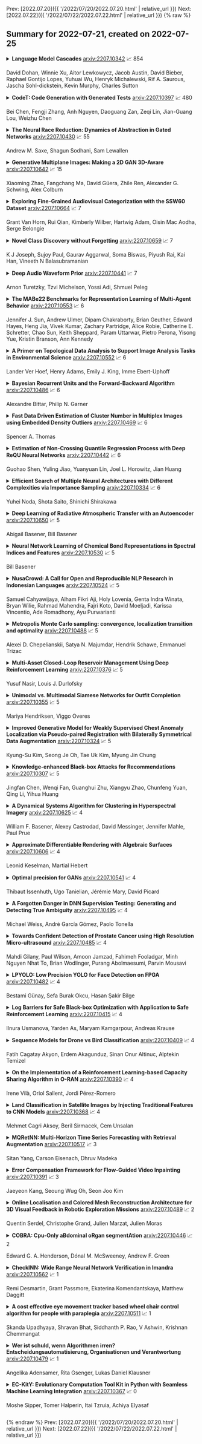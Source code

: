 Prev: [2022.07.20]({{ '/2022/07/20/2022.07.20.html' | relative_url }})  Next: [2022.07.22]({{ '/2022/07/22/2022.07.22.html' | relative_url }})
{% raw %}
## Summary for 2022-07-21, created on 2022-07-25


<details><summary><b>Language Model Cascades</b>
<a href="https://arxiv.org/abs/2207.10342">arxiv:2207.10342</a>
&#x1F4C8; 854 <br>
<p>David Dohan, Winnie Xu, Aitor Lewkowycz, Jacob Austin, David Bieber, Raphael Gontijo Lopes, Yuhuai Wu, Henryk Michalewski, Rif A. Saurous, Jascha Sohl-dickstein, Kevin Murphy, Charles Sutton</p></summary>
<p>

**Abstract:** Prompted models have demonstrated impressive few-shot learning abilities. Repeated interactions at test-time with a single model, or the composition of multiple models together, further expands capabilities. These compositions are probabilistic models, and may be expressed in the language of graphical models with random variables whose values are complex data types such as strings. Cases with control flow and dynamic structure require techniques from probabilistic programming, which allow implementing disparate model structures and inference strategies in a unified language. We formalize several existing techniques from this perspective, including scratchpads / chain of thought, verifiers, STaR, selection-inference, and tool use. We refer to the resulting programs as language model cascades.

</p>
</details>

<details><summary><b>CodeT: Code Generation with Generated Tests</b>
<a href="https://arxiv.org/abs/2207.10397">arxiv:2207.10397</a>
&#x1F4C8; 480 <br>
<p>Bei Chen, Fengji Zhang, Anh Nguyen, Daoguang Zan, Zeqi Lin, Jian-Guang Lou, Weizhu Chen</p></summary>
<p>

**Abstract:** Given a programming problem, pre-trained language models such as Codex have demonstrated the ability to generate multiple different code solutions via sampling. However, selecting a correct or best solution from those samples still remains a challenge. While an easy way to verify the correctness of a code solution is through executing test cases, producing high-quality test cases is prohibitively expensive. In this paper, we explore the use of pre-trained language models to automatically generate test cases, calling our method CodeT: Code generation with generated Tests. CodeT executes the code solutions using the generated test cases, and then chooses the best solution based on a dual execution agreement with both the generated test cases and other generated solutions. We evaluate CodeT on five different pre-trained models with both HumanEval and MBPP benchmarks. Extensive experimental results demonstrate CodeT can achieve significant, consistent, and surprising improvements over previous methods. For example, CodeT improves the pass@1 on HumanEval to 65.8%, an increase of absolute 18.8% on the code-davinci-002 model, and an absolute 20+% improvement over previous state-of-the-art results.

</p>
</details>

<details><summary><b>The Neural Race Reduction: Dynamics of Abstraction in Gated Networks</b>
<a href="https://arxiv.org/abs/2207.10430">arxiv:2207.10430</a>
&#x1F4C8; 55 <br>
<p>Andrew M. Saxe, Shagun Sodhani, Sam Lewallen</p></summary>
<p>

**Abstract:** Our theoretical understanding of deep learning has not kept pace with its empirical success. While network architecture is known to be critical, we do not yet understand its effect on learned representations and network behavior, or how this architecture should reflect task structure.In this work, we begin to address this gap by introducing the Gated Deep Linear Network framework that schematizes how pathways of information flow impact learning dynamics within an architecture. Crucially, because of the gating, these networks can compute nonlinear functions of their input. We derive an exact reduction and, for certain cases, exact solutions to the dynamics of learning. Our analysis demonstrates that the learning dynamics in structured networks can be conceptualized as a neural race with an implicit bias towards shared representations, which then govern the model's ability to systematically generalize, multi-task, and transfer. We validate our key insights on naturalistic datasets and with relaxed assumptions. Taken together, our work gives rise to general hypotheses relating neural architecture to learning and provides a mathematical approach towards understanding the design of more complex architectures and the role of modularity and compositionality in solving real-world problems. The code and results are available at https://www.saxelab.org/gated-dln .

</p>
</details>

<details><summary><b>Generative Multiplane Images: Making a 2D GAN 3D-Aware</b>
<a href="https://arxiv.org/abs/2207.10642">arxiv:2207.10642</a>
&#x1F4C8; 15 <br>
<p>Xiaoming Zhao, Fangchang Ma, David Güera, Zhile Ren, Alexander G. Schwing, Alex Colburn</p></summary>
<p>

**Abstract:** What is really needed to make an existing 2D GAN 3D-aware? To answer this question, we modify a classical GAN, i.e., StyleGANv2, as little as possible. We find that only two modifications are absolutely necessary: 1) a multiplane image style generator branch which produces a set of alpha maps conditioned on their depth; 2) a pose-conditioned discriminator. We refer to the generated output as a 'generative multiplane image' (GMPI) and emphasize that its renderings are not only high-quality but also guaranteed to be view-consistent, which makes GMPIs different from many prior works. Importantly, the number of alpha maps can be dynamically adjusted and can differ between training and inference, alleviating memory concerns and enabling fast training of GMPIs in less than half a day at a resolution of $1024^2$. Our findings are consistent across three challenging and common high-resolution datasets, including FFHQ, AFHQv2, and MetFaces.

</p>
</details>

<details><summary><b>Exploring Fine-Grained Audiovisual Categorization with the SSW60 Dataset</b>
<a href="https://arxiv.org/abs/2207.10664">arxiv:2207.10664</a>
&#x1F4C8; 7 <br>
<p>Grant Van Horn, Rui Qian, Kimberly Wilber, Hartwig Adam, Oisin Mac Aodha, Serge Belongie</p></summary>
<p>

**Abstract:** We present a new benchmark dataset, Sapsucker Woods 60 (SSW60), for advancing research on audiovisual fine-grained categorization. While our community has made great strides in fine-grained visual categorization on images, the counterparts in audio and video fine-grained categorization are relatively unexplored. To encourage advancements in this space, we have carefully constructed the SSW60 dataset to enable researchers to experiment with classifying the same set of categories in three different modalities: images, audio, and video. The dataset covers 60 species of birds and is comprised of images from existing datasets, and brand new, expert-curated audio and video datasets. We thoroughly benchmark audiovisual classification performance and modality fusion experiments through the use of state-of-the-art transformer methods. Our findings show that performance of audiovisual fusion methods is better than using exclusively image or audio based methods for the task of video classification. We also present interesting modality transfer experiments, enabled by the unique construction of SSW60 to encompass three different modalities. We hope the SSW60 dataset and accompanying baselines spur research in this fascinating area.

</p>
</details>

<details><summary><b>Novel Class Discovery without Forgetting</b>
<a href="https://arxiv.org/abs/2207.10659">arxiv:2207.10659</a>
&#x1F4C8; 7 <br>
<p>K J Joseph, Sujoy Paul, Gaurav Aggarwal, Soma Biswas, Piyush Rai, Kai Han, Vineeth N Balasubramanian</p></summary>
<p>

**Abstract:** Humans possess an innate ability to identify and differentiate instances that they are not familiar with, by leveraging and adapting the knowledge that they have acquired so far. Importantly, they achieve this without deteriorating the performance on their earlier learning. Inspired by this, we identify and formulate a new, pragmatic problem setting of NCDwF: Novel Class Discovery without Forgetting, which tasks a machine learning model to incrementally discover novel categories of instances from unlabeled data, while maintaining its performance on the previously seen categories. We propose 1) a method to generate pseudo-latent representations which act as a proxy for (no longer available) labeled data, thereby alleviating forgetting, 2) a mutual-information based regularizer which enhances unsupervised discovery of novel classes, and 3) a simple Known Class Identifier which aids generalized inference when the testing data contains instances form both seen and unseen categories. We introduce experimental protocols based on CIFAR-10, CIFAR-100 and ImageNet-1000 to measure the trade-off between knowledge retention and novel class discovery. Our extensive evaluations reveal that existing models catastrophically forget previously seen categories while identifying novel categories, while our method is able to effectively balance between the competing objectives. We hope our work will attract further research into this newly identified pragmatic problem setting.

</p>
</details>

<details><summary><b>Deep Audio Waveform Prior</b>
<a href="https://arxiv.org/abs/2207.10441">arxiv:2207.10441</a>
&#x1F4C8; 7 <br>
<p>Arnon Turetzky, Tzvi Michelson, Yossi Adi, Shmuel Peleg</p></summary>
<p>

**Abstract:** Convolutional neural networks contain strong priors for generating natural looking images [1]. These priors enable image denoising, super resolution, and inpainting in an unsupervised manner. Previous attempts to demonstrate similar ideas in audio, namely deep audio priors, (i) use hand picked architectures such as harmonic convolutions, (ii) only work with spectrogram input, and (iii) have been used mostly for eliminating Gaussian noise [2]. In this work we show that existing SOTA architectures for audio source separation contain deep priors even when working with the raw waveform. Deep priors can be discovered by training a neural network to generate a single corrupted signal when given white noise as input. A network with relevant deep priors is likely to generate a cleaner version of the signal before converging on the corrupted signal. We demonstrate this restoration effect with several corruptions: background noise, reverberations, and a gap in the signal (audio inpainting).

</p>
</details>

<details><summary><b>The MABe22 Benchmarks for Representation Learning of Multi-Agent Behavior</b>
<a href="https://arxiv.org/abs/2207.10553">arxiv:2207.10553</a>
&#x1F4C8; 6 <br>
<p>Jennifer J. Sun, Andrew Ulmer, Dipam Chakraborty, Brian Geuther, Edward Hayes, Heng Jia, Vivek Kumar, Zachary Partridge, Alice Robie, Catherine E. Schretter, Chao Sun, Keith Sheppard, Param Uttarwar, Pietro Perona, Yisong Yue, Kristin Branson, Ann Kennedy</p></summary>
<p>

**Abstract:** Real-world behavior is often shaped by complex interactions between multiple agents. To scalably study multi-agent behavior, advances in unsupervised and self-supervised learning have enabled a variety of different behavioral representations to be learned from trajectory data. To date, there does not exist a unified set of benchmarks that can enable comparing methods quantitatively and systematically across a broad set of behavior analysis settings. We aim to address this by introducing a large-scale, multi-agent trajectory dataset from real-world behavioral neuroscience experiments that covers a range of behavior analysis tasks. Our dataset consists of trajectory data from common model organisms, with 9.6 million frames of mouse data and 4.4 million frames of fly data, in a variety of experimental settings, such as different strains, lengths of interaction, and optogenetic stimulation. A subset of the frames also consist of expert-annotated behavior labels. Improvements on our dataset corresponds to behavioral representations that work across multiple organisms and is able to capture differences for common behavior analysis tasks.

</p>
</details>

<details><summary><b>A Primer on Topological Data Analysis to Support Image Analysis Tasks in Environmental Science</b>
<a href="https://arxiv.org/abs/2207.10552">arxiv:2207.10552</a>
&#x1F4C8; 6 <br>
<p>Lander Ver Hoef, Henry Adams, Emily J. King, Imme Ebert-Uphoff</p></summary>
<p>

**Abstract:** Topological data analysis (TDA) is a tool from data science and mathematics that is beginning to make waves in environmental science. In this work, we seek to provide an intuitive and understandable introduction to a tool from TDA that is particularly useful for the analysis of imagery, namely persistent homology. We briefly discuss the theoretical background but focus primarily on understanding the output of this tool and discussing what information it can glean. To this end, we frame our discussion around a guiding example of classifying satellite images from the Sugar, Fish, Flower, and Gravel Dataset produced for the study of mesocale organization of clouds by Rasp et. al. in 2020 (arXiv:1906:01906). We demonstrate how persistent homology and its vectorization, persistence landscapes, can be used in a workflow with a simple machine learning algorithm to obtain good results, and explore in detail how we can explain this behavior in terms of image-level features. One of the core strengths of persistent homology is how interpretable it can be, so throughout this paper we discuss not just the patterns we find, but why those results are to be expected given what we know about the theory of persistent homology. Our goal is that a reader of this paper will leave with a better understanding of TDA and persistent homology, be able to identify problems and datasets of their own for which persistent homology could be helpful, and gain an understanding of results they obtain from applying the included GitHub example code.

</p>
</details>

<details><summary><b>Bayesian Recurrent Units and the Forward-Backward Algorithm</b>
<a href="https://arxiv.org/abs/2207.10486">arxiv:2207.10486</a>
&#x1F4C8; 6 <br>
<p>Alexandre Bittar, Philip N. Garner</p></summary>
<p>

**Abstract:** Using Bayes's theorem, we derive a unit-wise recurrence as well as a backward recursion similar to the forward-backward algorithm. The resulting Bayesian recurrent units can be integrated as recurrent neural networks within deep learning frameworks, while retaining a probabilistic interpretation from the direct correspondence with hidden Markov models. Whilst the contribution is mainly theoretical, experiments on speech recognition indicate that adding the derived units at the end of state-of-the-art recurrent architectures can improve the performance at a very low cost in terms of trainable parameters.

</p>
</details>

<details><summary><b>Fast Data Driven Estimation of Cluster Number in Multiplex Images using Embedded Density Outliers</b>
<a href="https://arxiv.org/abs/2207.10469">arxiv:2207.10469</a>
&#x1F4C8; 6 <br>
<p>Spencer A. Thomas</p></summary>
<p>

**Abstract:** The usage of chemical imaging technologies is becoming a routine accompaniment to traditional methods in pathology. Significant technological advances have developed these next generation techniques to provide rich, spatially resolved, multidimensional chemical images. The rise of digital pathology has significantly enhanced the synergy of these imaging modalities with optical microscopy and immunohistochemistry, enhancing our understanding of the biological mechanisms and progression of diseases. Techniques such as imaging mass cytometry provide labelled multidimensional (multiplex) images of specific components used in conjunction with digital pathology techniques. These powerful techniques generate a wealth of high dimensional data that create significant challenges in data analysis. Unsupervised methods such as clustering are an attractive way to analyse these data, however, they require the selection of parameters such as the number of clusters. Here we propose a methodology to estimate the number of clusters in an automatic data-driven manner using a deep sparse autoencoder to embed the data into a lower dimensional space. We compute the density of regions in the embedded space, the majority of which are empty, enabling the high density regions to be detected as outliers and provide an estimate for the number of clusters. This framework provides a fully unsupervised and data-driven method to analyse multidimensional data. In this work we demonstrate our method using 45 multiplex imaging mass cytometry datasets. Moreover, our model is trained using only one of the datasets and the learned embedding is applied to the remaining 44 images providing an efficient process for data analysis. Finally, we demonstrate the high computational efficiency of our method which is two orders of magnitude faster than estimating via computing the sum squared distances as a function of cluster number.

</p>
</details>

<details><summary><b>Estimation of Non-Crossing Quantile Regression Process with Deep ReQU Neural Networks</b>
<a href="https://arxiv.org/abs/2207.10442">arxiv:2207.10442</a>
&#x1F4C8; 6 <br>
<p>Guohao Shen, Yuling Jiao, Yuanyuan Lin, Joel L. Horowitz, Jian Huang</p></summary>
<p>

**Abstract:** We propose a penalized nonparametric approach to estimating the quantile regression process (QRP) in a nonseparable model using rectifier quadratic unit (ReQU) activated deep neural networks and introduce a novel penalty function to enforce non-crossing of quantile regression curves. We establish the non-asymptotic excess risk bounds for the estimated QRP and derive the mean integrated squared error for the estimated QRP under mild smoothness and regularity conditions. To establish these non-asymptotic risk and estimation error bounds, we also develop a new error bound for approximating $C^s$ smooth functions with $s >0$ and their derivatives using ReQU activated neural networks. This is a new approximation result for ReQU networks and is of independent interest and may be useful in other problems. Our numerical experiments demonstrate that the proposed method is competitive with or outperforms two existing methods, including methods using reproducing kernels and random forests, for nonparametric quantile regression.

</p>
</details>

<details><summary><b>Efficient Search of Multiple Neural Architectures with Different Complexities via Importance Sampling</b>
<a href="https://arxiv.org/abs/2207.10334">arxiv:2207.10334</a>
&#x1F4C8; 6 <br>
<p>Yuhei Noda, Shota Saito, Shinichi Shirakawa</p></summary>
<p>

**Abstract:** Neural architecture search (NAS) aims to automate architecture design processes and improve the performance of deep neural networks. Platform-aware NAS methods consider both performance and complexity and can find well-performing architectures with low computational resources. Although ordinary NAS methods result in tremendous computational costs owing to the repetition of model training, one-shot NAS, which trains the weights of a supernetwork containing all candidate architectures only once during the search process, has been reported to result in a lower search cost. This study focuses on the architecture complexity-aware one-shot NAS that optimizes the objective function composed of the weighted sum of two metrics, such as the predictive performance and number of parameters. In existing methods, the architecture search process must be run multiple times with different coefficients of the weighted sum to obtain multiple architectures with different complexities. This study aims at reducing the search cost associated with finding multiple architectures. The proposed method uses multiple distributions to generate architectures with different complexities and updates each distribution using the samples obtained from multiple distributions based on importance sampling. The proposed method allows us to obtain multiple architectures with different complexities in a single architecture search, resulting in reducing the search cost. The proposed method is applied to the architecture search of convolutional neural networks on the CIAFR-10 and ImageNet datasets. Consequently, compared with baseline methods, the proposed method finds multiple architectures with varying complexities while requiring less computational effort.

</p>
</details>

<details><summary><b>Deep Learning of Radiative Atmospheric Transfer with an Autoencoder</b>
<a href="https://arxiv.org/abs/2207.10650">arxiv:2207.10650</a>
&#x1F4C8; 5 <br>
<p>Abigail Basener, Bill Basener</p></summary>
<p>

**Abstract:** As electro-optical energy from the sun propagates through the atmosphere it is affected by radiative transfer effects including absorption, emission, and scattering. Modeling these affects is essential for scientific remote sensing measurements of the earth and atmosphere. For example, hyperspectral imagery is a form of digital imagery collected with many, often hundreds, of wavelengths of light in pixel. The amount of light measured at the sensor is the result of emitted sunlight, atmospheric radiative transfer, and the reflectance off the materials on the ground, all of which vary per wavelength resulting from multiple physical phenomena. Therefore measurements of the ground spectra or atmospheric constituents requires separating these different contributions per wavelength. In this paper, we create an autoencoder similar to denoising autoencoders treating the atmospheric affects as 'noise' and ground reflectance as truth per spectrum. We generate hundreds of thousands of training samples by taking random samples of spectra from laboratory measurements and adding atmospheric affects using physics-based modelling via MODTRAN (http://modtran.spectral.com/modtran\_home) by varying atmospheric inputs. This process ideally could create an autoencoder that would separate atmospheric effects and ground reflectance in hyperspectral imagery, a process called atmospheric compensation which is difficult and time-consuming requiring a combination of heuristic approximations, estimates of physical quantities, and physical modelling. While the accuracy of our method is not as good as other methods in the field, this an important first step in applying the growing field of deep learning of physical principles to atmospheric compensation in hyperspectral imagery and remote sensing.

</p>
</details>

<details><summary><b>Neural Network Learning of Chemical Bond Representations in Spectral Indices and Features</b>
<a href="https://arxiv.org/abs/2207.10530">arxiv:2207.10530</a>
&#x1F4C8; 5 <br>
<p>Bill Basener</p></summary>
<p>

**Abstract:** In this paper we investigate neural networks for classification in hyperspectral imaging with a focus on connecting the architecture of the network with the physics of the sensing and materials present. Spectroscopy is the process of measuring light reflected or emitted by a material as a function wavelength. Molecular bonds present in the material have vibrational frequencies which affect the amount of light measured at each wavelength. Thus the measured spectrum contains information about the particular chemical constituents and types of bonds. For example, chlorophyll reflects more light in the near-IR rage (800-900nm) than in the red (625-675nm) range, and this difference can be measured using a normalized vegetation difference index (NDVI), which is commonly used to detect vegetation presence, health, and type in imagery collected at these wavelengths. In this paper we show that the weights in a Neural Network trained on different vegetation classes learn to measure this difference in reflectance. We then show that a Neural Network trained on a more complex set of ten different polymer materials will learn spectral 'features' evident in the weights for the network, and these features can be used to reliably distinguish between the different types of polymers. Examination of the weights provides a human-interpretable understanding of the network.

</p>
</details>

<details><summary><b>NusaCrowd: A Call for Open and Reproducible NLP Research in Indonesian Languages</b>
<a href="https://arxiv.org/abs/2207.10524">arxiv:2207.10524</a>
&#x1F4C8; 5 <br>
<p>Samuel Cahyawijaya, Alham Fikri Aji, Holy Lovenia, Genta Indra Winata, Bryan Wilie, Rahmad Mahendra, Fajri Koto, David Moeljadi, Karissa Vincentio, Ade Romadhony, Ayu Purwarianti</p></summary>
<p>

**Abstract:** At the center of the underlying issues that halt Indonesian natural language processing (NLP) research advancement, we find data scarcity. Resources in Indonesian languages, especially the local ones, are extremely scarce and underrepresented. Many Indonesian researchers do not publish their dataset. Furthermore, the few public datasets that we have are scattered across different platforms, thus makes performing reproducible and data-centric research in Indonesian NLP even more arduous. Rising to this challenge, we initiate the first Indonesian NLP crowdsourcing effort, NusaCrowd. NusaCrowd strives to provide the largest datasheets aggregation with standardized data loading for NLP tasks in all Indonesian languages. By enabling open and centralized access to Indonesian NLP resources, we hope NusaCrowd can tackle the data scarcity problem hindering NLP progress in Indonesia and bring NLP practitioners to move towards collaboration.

</p>
</details>

<details><summary><b>Metropolis Monte Carlo sampling: convergence, localization transition and optimality</b>
<a href="https://arxiv.org/abs/2207.10488">arxiv:2207.10488</a>
&#x1F4C8; 5 <br>
<p>Alexei D. Chepelianskii, Satya N. Majumdar, Hendrik Schawe, Emmanuel Trizac</p></summary>
<p>

**Abstract:** Among random sampling methods, Markov Chain Monte Carlo algorithms are foremost. Using a combination of analytical and numerical approaches, we study their convergence properties towards the steady state, within a random walk Metropolis scheme. We show that the deviations from the target steady-state distribution feature a localization transition as a function of the characteristic length of the attempted jumps defining the random walk. This transition changes drastically the error which is introduced by incomplete convergence, and discriminates two regimes where the relaxation mechanism is limited respectively by diffusion and by rejection.

</p>
</details>

<details><summary><b>Multi-Asset Closed-Loop Reservoir Management Using Deep Reinforcement Learning</b>
<a href="https://arxiv.org/abs/2207.10376">arxiv:2207.10376</a>
&#x1F4C8; 5 <br>
<p>Yusuf Nasir, Louis J. Durlofsky</p></summary>
<p>

**Abstract:** Closed-loop reservoir management (CLRM), in which history matching and production optimization are performed multiple times over the life of an asset, can provide significant improvement in the specified objective. These procedures are computationally expensive due to the large number of flow simulations required for data assimilation and optimization. Existing CLRM procedures are applied asset by asset, without utilizing information that could be useful over a range assets. Here, we develop a CLRM framework for multiple assets with varying numbers of wells. We use deep reinforcement learning to train a single global control policy that is applicable for all assets considered. The new framework is an extension of a recently introduced control policy methodology for individual assets. Embedding layers are incorporated into the representation to handle the different numbers of decision variables that arise for the different assets. Because the global control policy learns a unified representation of useful features from multiple assets, it is less expensive to construct than asset-by-asset training (we observe about 3x speedup in our examples). The production optimization problem includes a relative-change constraint on the well settings, which renders the results suitable for practical use. We apply the multi-asset CLRM framework to 2D and 3D water-flooding examples. In both cases, four assets with different well counts, well configurations, and geostatistical descriptions are considered. Numerical experiments demonstrate that the global control policy provides objective function values, for both the 2D and 3D cases, that are nearly identical to those from control policies trained individually for each asset. This promising finding suggests that multi-asset CLRM may indeed represent a viable practical strategy.

</p>
</details>

<details><summary><b>Unimodal vs. Multimodal Siamese Networks for Outfit Completion</b>
<a href="https://arxiv.org/abs/2207.10355">arxiv:2207.10355</a>
&#x1F4C8; 5 <br>
<p>Mariya Hendriksen, Viggo Overes</p></summary>
<p>

**Abstract:** The popularity of online fashion shopping continues to grow. The ability to offer an effective recommendation to customers is becoming increasingly important. In this work, we focus on Fashion Outfits Challenge, part of SIGIR 2022 Workshop on eCommerce. The challenge is centered around Fill in the Blank (FITB) task that implies predicting the missing outfit, given an incomplete outfit and a list of candidates. In this paper, we focus on applying siamese networks on the task. More specifically, we explore how combining information from multiple modalities (textual and visual modality) impacts the performance of the model on the task. We evaluate our model on the test split provided by the challenge organizers and the test split with gold assignments that we created during the development phase. We discover that using both visual, and visual and textual data demonstrates promising results on the task. We conclude by suggesting directions for further improvement of our method.

</p>
</details>

<details><summary><b>Improved Generative Model for Weakly Supervised Chest Anomaly Localization via Pseudo-paired Registration with Bilaterally Symmetrical Data Augmentation</b>
<a href="https://arxiv.org/abs/2207.10324">arxiv:2207.10324</a>
&#x1F4C8; 5 <br>
<p>Kyung-Su Kim, Seong Je Oh, Tae Uk Kim, Myung Jin Chung</p></summary>
<p>

**Abstract:** Image translation based on a generative adversarial network (GAN-IT) is a promising method for precise localization of abnormal regions in chest X-ray images (AL-CXR). However, heterogeneous unpaired datasets undermine existing methods to extract key features and distinguish normal from abnormal cases, resulting in inaccurate and unstable AL-CXR. To address this problem, we propose an improved two-stage GAN-IT involving registration and data augmentation. For the first stage, we introduce an invertible deep-learning-based registration technique that virtually and reasonably converts unpaired data into paired data for learning registration maps. This novel approach achieves high registration performance. For the second stage, we apply data augmentation to diversify anomaly locations by swapping the left and right lung regions on the uniform registered frames, further improving the performance by alleviating imbalance in data distribution showing left and right lung lesions. Our method is intended for application to existing GAN-IT models, allowing existing architecture to benefit from key features for translation. By showing that the AL-CXR performance is uniformly improved when applying the proposed method, we believe that GAN-IT for AL-CXR can be deployed in clinical environments, even if learning data are scarce.

</p>
</details>

<details><summary><b>Knowledge-enhanced Black-box Attacks for Recommendations</b>
<a href="https://arxiv.org/abs/2207.10307">arxiv:2207.10307</a>
&#x1F4C8; 5 <br>
<p>Jingfan Chen, Wenqi Fan, Guanghui Zhu, Xiangyu Zhao, Chunfeng Yuan, Qing Li, Yihua Huang</p></summary>
<p>

**Abstract:** Recent studies have shown that deep neural networks-based recommender systems are vulnerable to adversarial attacks, where attackers can inject carefully crafted fake user profiles (i.e., a set of items that fake users have interacted with) into a target recommender system to achieve malicious purposes, such as promote or demote a set of target items. Due to the security and privacy concerns, it is more practical to perform adversarial attacks under the black-box setting, where the architecture/parameters and training data of target systems cannot be easily accessed by attackers. However, generating high-quality fake user profiles under black-box setting is rather challenging with limited resources to target systems. To address this challenge, in this work, we introduce a novel strategy by leveraging items' attribute information (i.e., items' knowledge graph), which can be publicly accessible and provide rich auxiliary knowledge to enhance the generation of fake user profiles. More specifically, we propose a knowledge graph-enhanced black-box attacking framework (KGAttack) to effectively learn attacking policies through deep reinforcement learning techniques, in which knowledge graph is seamlessly integrated into hierarchical policy networks to generate fake user profiles for performing adversarial black-box attacks. Comprehensive experiments on various real-world datasets demonstrate the effectiveness of the proposed attacking framework under the black-box setting.

</p>
</details>

<details><summary><b>A Dynamical Systems Algorithm for Clustering in Hyperspectral Imagery</b>
<a href="https://arxiv.org/abs/2207.10625">arxiv:2207.10625</a>
&#x1F4C8; 4 <br>
<p>William F. Basener, Alexey Castrodad, David Messinger, Jennifer Mahle, Paul Prue</p></summary>
<p>

**Abstract:** In this paper we present a new dynamical systems algorithm for clustering in hyperspectral images. The main idea of the algorithm is that data points are pushed\' in the direction of increasing density and groups of pixels that end up in the same dense regions belong to the same class. This is essentially a numerical solution of the differential equation defined by the gradient of the density of data points on the data manifold. The number of classes is automated and the resulting clustering can be extremely accurate. In addition to providing a accurate clustering, this algorithm presents a new tool for understanding hyperspectral data in high dimensions. We evaluate the algorithm on the Urban (Available at www.tec.ary.mil/Hypercube/) scene comparing performance against the k-means algorithm using pre-identified classes of materials as ground truth.

</p>
</details>

<details><summary><b>Approximate Differentiable Rendering with Algebraic Surfaces</b>
<a href="https://arxiv.org/abs/2207.10606">arxiv:2207.10606</a>
&#x1F4C8; 4 <br>
<p>Leonid Keselman, Martial Hebert</p></summary>
<p>

**Abstract:** Differentiable renderers provide a direct mathematical link between an object's 3D representation and images of that object. In this work, we develop an approximate differentiable renderer for a compact, interpretable representation, which we call Fuzzy Metaballs. Our approximate renderer focuses on rendering shapes via depth maps and silhouettes. It sacrifices fidelity for utility, producing fast runtimes and high-quality gradient information that can be used to solve vision tasks. Compared to mesh-based differentiable renderers, our method has forward passes that are 5x faster and backwards passes that are 30x faster. The depth maps and silhouette images generated by our method are smooth and defined everywhere. In our evaluation of differentiable renderers for pose estimation, we show that our method is the only one comparable to classic techniques. In shape from silhouette, our method performs well using only gradient descent and a per-pixel loss, without any surrogate losses or regularization. These reconstructions work well even on natural video sequences with segmentation artifacts. Project page: https://leonidk.github.io/fuzzy-metaballs

</p>
</details>

<details><summary><b>Optimal precision for GANs</b>
<a href="https://arxiv.org/abs/2207.10541">arxiv:2207.10541</a>
&#x1F4C8; 4 <br>
<p>Thibaut Issenhuth, Ugo Tanielian, Jérémie Mary, David Picard</p></summary>
<p>

**Abstract:** When learning disconnected distributions, Generative adversarial networks (GANs) are known to face model misspecification. Indeed, a continuous mapping from a unimodal latent distribution to a disconnected one is impossible, so GANs necessarily generate samples outside of the support of the target distribution. This raises a fundamental question: what is the latent space partition that minimizes the measure of these areas? Building on a recent result of geometric measure theory, we prove that an optimal GANs must structure its latent space as a 'simplicial cluster' - a Voronoi partition where cells are convex cones - when the dimension of the latent space is larger than the number of modes. In this configuration, each Voronoi cell maps to a distinct mode of the data. We derive both an upper and a lower bound on the optimal precision of GANs learning disconnected manifolds. Interestingly, these two bounds have the same order of decrease: $\sqrt{\log m}$, $m$ being the number of modes. Finally, we perform several experiments to exhibit the geometry of the latent space and experimentally show that GANs have a geometry with similar properties to the theoretical one.

</p>
</details>

<details><summary><b>A Forgotten Danger in DNN Supervision Testing: Generating and Detecting True Ambiguity</b>
<a href="https://arxiv.org/abs/2207.10495">arxiv:2207.10495</a>
&#x1F4C8; 4 <br>
<p>Michael Weiss, André García Gómez, Paolo Tonella</p></summary>
<p>

**Abstract:** Deep Neural Networks (DNNs) are becoming a crucial component of modern software systems, but they are prone to fail under conditions that are different from the ones observed during training (out-of-distribution inputs) or on inputs that are truly ambiguous, i.e., inputs that admit multiple classes with nonzero probability in their ground truth labels. Recent work proposed DNN supervisors to detect high-uncertainty inputs before their possible misclassification leads to any harm. To test and compare the capabilities of DNN supervisors, researchers proposed test generation techniques, to focus the testing effort on high-uncertainty inputs that should be recognized as anomalous by supervisors. However, existing test generators can only produce out-of-distribution inputs. No existing model- and supervisor-independent technique supports the generation of truly ambiguous test inputs.
  In this paper, we propose a novel way to generate ambiguous inputs to test DNN supervisors and used it to empirically compare several existing supervisor techniques. In particular, we propose AmbiGuess to generate ambiguous samples for image classification problems. AmbiGuess is based on gradient-guided sampling in the latent space of a regularized adversarial autoencoder. Moreover, we conducted what is - to the best of our knowledge - the most extensive comparative study of DNN supervisors, considering their capabilities to detect 4 distinct types of high-uncertainty inputs, including truly ambiguous ones.

</p>
</details>

<details><summary><b>Towards Confident Detection of Prostate Cancer using High Resolution Micro-ultrasound</b>
<a href="https://arxiv.org/abs/2207.10485">arxiv:2207.10485</a>
&#x1F4C8; 4 <br>
<p>Mahdi Gilany, Paul Wilson, Amoon Jamzad, Fahimeh Fooladgar, Minh Nguyen Nhat To, Brian Wodlinger, Purang Abolmaesumi, Parvin Mousavi</p></summary>
<p>

**Abstract:** MOTIVATION: Detection of prostate cancer during transrectal ultrasound-guided biopsy is challenging. The highly heterogeneous appearance of cancer, presence of ultrasound artefacts, and noise all contribute to these difficulties. Recent advancements in high-frequency ultrasound imaging - micro-ultrasound - have drastically increased the capability of tissue imaging at high resolution. Our aim is to investigate the development of a robust deep learning model specifically for micro-ultrasound-guided prostate cancer biopsy. For the model to be clinically adopted, a key challenge is to design a solution that can confidently identify the cancer, while learning from coarse histopathology measurements of biopsy samples that introduce weak labels. METHODS: We use a dataset of micro-ultrasound images acquired from 194 patients, who underwent prostate biopsy. We train a deep model using a co-teaching paradigm to handle noise in labels, together with an evidential deep learning method for uncertainty estimation. We evaluate the performance of our model using the clinically relevant metric of accuracy vs. confidence. RESULTS: Our model achieves a well-calibrated estimation of predictive uncertainty with area under the curve of 88$\%$. The use of co-teaching and evidential deep learning in combination yields significantly better uncertainty estimation than either alone. We also provide a detailed comparison against state-of-the-art in uncertainty estimation.

</p>
</details>

<details><summary><b>LPYOLO: Low Precision YOLO for Face Detection on FPGA</b>
<a href="https://arxiv.org/abs/2207.10482">arxiv:2207.10482</a>
&#x1F4C8; 4 <br>
<p>Bestami Günay, Sefa Burak Okcu, Hasan Şakir Bilge</p></summary>
<p>

**Abstract:** In recent years, number of edge computing devices and artificial intelligence applications on them have advanced excessively. In edge computing, decision making processes and computations are moved from servers to edge devices. Hence, cheap and low power devices are required. FPGAs are very low power, inclined to do parallel operations and deeply suitable devices for running Convolutional Neural Networks (CNN) which are the fundamental unit of an artificial intelligence application. Face detection on surveillance systems is the most expected application on the security market. In this work, TinyYolov3 architecture is redesigned and deployed for face detection. It is a CNN based object detection method and developed for embedded systems. PYNQ-Z2 is selected as a target board which has low-end Xilinx Zynq 7020 System-on-Chip (SoC) on it. Redesigned TinyYolov3 model is defined in numerous bit width precisions with Brevitas library which brings fundamental CNN layers and activations in integer quantized form. Then, the model is trained in a quantized structure with WiderFace dataset. In order to decrease latency and power consumption, onchip memory of the FPGA is configured as a storage of whole network parameters and the last activation function is modified as rescaled HardTanh instead of Sigmoid. Also, high degree of parallelism is applied to logical resources of the FPGA. The model is converted to an HLS based application with using FINN framework and FINN-HLS library which includes the layer definitions in C++. Later, the model is synthesized and deployed. CPU of the SoC is employed with multithreading mechanism and responsible for preprocessing, postprocessing and TCP/IP streaming operations. Consequently, 2.4 Watt total board power consumption, 18 Frames-Per-Second (FPS) throughput and 0.757 mAP accuracy rate on Easy category of the WiderFace are achieved with 4 bits precision model.

</p>
</details>

<details><summary><b>Log Barriers for Safe Black-box Optimization with Application to Safe Reinforcement Learning</b>
<a href="https://arxiv.org/abs/2207.10415">arxiv:2207.10415</a>
&#x1F4C8; 4 <br>
<p>Ilnura Usmanova, Yarden As, Maryam Kamgarpour, Andreas Krause</p></summary>
<p>

**Abstract:** Optimizing noisy functions online, when evaluating the objective requires experiments on a deployed system, is a crucial task arising in manufacturing, robotics and many others. Often, constraints on safe inputs are unknown ahead of time, and we only obtain noisy information, indicating how close we are to violating the constraints. Yet, safety must be guaranteed at all times, not only for the final output of the algorithm.
  We introduce a general approach for seeking a stationary point in high dimensional non-linear stochastic optimization problems in which maintaining safety during learning is crucial. Our approach called LB-SGD is based on applying stochastic gradient descent (SGD) with a carefully chosen adaptive step size to a logarithmic barrier approximation of the original problem. We provide a complete convergence analysis of non-convex, convex, and strongly-convex smooth constrained problems, with first-order and zeroth-order feedback. Our approach yields efficient updates and scales better with dimensionality compared to existing approaches.
  We empirically compare the sample complexity and the computational cost of our method with existing safe learning approaches. Beyond synthetic benchmarks, we demonstrate the effectiveness of our approach on minimizing constraint violation in policy search tasks in safe reinforcement learning (RL).

</p>
</details>

<details><summary><b>Sequence Models for Drone vs Bird Classification</b>
<a href="https://arxiv.org/abs/2207.10409">arxiv:2207.10409</a>
&#x1F4C8; 4 <br>
<p>Fatih Cagatay Akyon, Erdem Akagunduz, Sinan Onur Altinuc, Alptekin Temizel</p></summary>
<p>

**Abstract:** Drone detection has become an essential task in object detection as drone costs have decreased and drone technology has improved. It is, however, difficult to detect distant drones when there is weak contrast, long range, and low visibility. In this work, we propose several sequence classification architectures to reduce the detected false-positive ratio of drone tracks. Moreover, we propose a new drone vs. bird sequence classification dataset to train and evaluate the proposed architectures. 3D CNN, LSTM, and Transformer based sequence classification architectures have been trained on the proposed dataset to show the effectiveness of the proposed idea. As experiments show, using sequence information, bird classification and overall F1 scores can be increased by up to 73% and 35%, respectively. Among all sequence classification models, R(2+1)D-based fully convolutional model yields the best transfer learning and fine-tuning results.

</p>
</details>

<details><summary><b>On the Implementation of a Reinforcement Learning-based Capacity Sharing Algorithm in O-RAN</b>
<a href="https://arxiv.org/abs/2207.10390">arxiv:2207.10390</a>
&#x1F4C8; 4 <br>
<p>Irene Vilà, Oriol Sallent, Jordi Pérez-Romero</p></summary>
<p>

**Abstract:** The capacity sharing problem in Radio Access Network (RAN) slicing deals with the distribution of the capacity available in each RAN node among various RAN slices to satisfy their traffic demands and efficiently use the radio resources. While several capacity sharing algorithmic solutions have been proposed in the literature, their practical implementation still remains as a gap. In this paper, the implementation of a Reinforcement Learning-based capacity sharing algorithm over the O-RAN architecture is discussed, providing insights into the operation of the involved interfaces and the containerization of the solution. Moreover, the description of the testbed implemented to validate the solution is included and some performance and validation results are presented.

</p>
</details>

<details><summary><b>Land Classification in Satellite Images by Injecting Traditional Features to CNN Models</b>
<a href="https://arxiv.org/abs/2207.10368">arxiv:2207.10368</a>
&#x1F4C8; 4 <br>
<p>Mehmet Cagri Aksoy, Beril Sirmacek, Cem Unsalan</p></summary>
<p>

**Abstract:** Deep learning methods have been successfully applied to remote sensing problems for several years. Among these methods, CNN based models have high accuracy in solving the land classification problem using satellite or aerial images. Although these models have high accuracy, this generally comes with large memory size requirements. On the other hand, it is desirable to have small-sized models for applications, such as the ones implemented on unmanned aerial vehicles, with low memory space. Unfortunately, small-sized CNN models do not provide high accuracy as with their large-sized versions. In this study, we propose a novel method to improve the accuracy of CNN models, especially the ones with small size, by injecting traditional features to them. To test the effectiveness of the proposed method, we applied it to the CNN models SqueezeNet, MobileNetV2, ShuffleNetV2, VGG16, and ResNet50V2 having size 0.5 MB to 528 MB. We used the sample mean, gray level co-occurrence matrix features, Hu moments, local binary patterns, histogram of oriented gradients, and color invariants as traditional features for injection. We tested the proposed method on the EuroSAT dataset to perform land classification. Our experimental results show that the proposed method significantly improves the land classification accuracy especially when applied to small-sized CNN models.

</p>
</details>

<details><summary><b>MQRetNN: Multi-Horizon Time Series Forecasting with Retrieval Augmentation</b>
<a href="https://arxiv.org/abs/2207.10517">arxiv:2207.10517</a>
&#x1F4C8; 3 <br>
<p>Sitan Yang, Carson Eisenach, Dhruv Madeka</p></summary>
<p>

**Abstract:** Multi-horizon probabilistic time series forecasting has wide applicability to real-world tasks such as demand forecasting. Recent work in neural time-series forecasting mainly focus on the use of Seq2Seq architectures. For example, MQTransformer - an improvement of MQCNN - has shown the state-of-the-art performance in probabilistic demand forecasting. In this paper, we consider incorporating cross-entity information to enhance model performance by adding a cross-entity attention mechanism along with a retrieval mechanism to select which entities to attend over. We demonstrate how our new neural architecture, MQRetNN, leverages the encoded contexts from a pretrained baseline model on the entire population to improve forecasting accuracy. Using MQCNN as the baseline model (due to computational constraints, we do not use MQTransformer), we first show on a small demand forecasting dataset that it is possible to achieve ~3% improvement in test loss by adding a cross-entity attention mechanism where each entity attends to all others in the population. We then evaluate the model with our proposed retrieval methods - as a means of approximating an attention over a large population - on a large-scale demand forecasting application with over 2 million products and observe ~1% performance gain over the MQCNN baseline.

</p>
</details>

<details><summary><b>Error Compensation Framework for Flow-Guided Video Inpainting</b>
<a href="https://arxiv.org/abs/2207.10391">arxiv:2207.10391</a>
&#x1F4C8; 3 <br>
<p>Jaeyeon Kang, Seoung Wug Oh, Seon Joo Kim</p></summary>
<p>

**Abstract:** The key to video inpainting is to use correlation information from as many reference frames as possible. Existing flow-based propagation methods split the video synthesis process into multiple steps: flow completion -> pixel propagation -> synthesis. However, there is a significant drawback that the errors in each step continue to accumulate and amplify in the next step. To this end, we propose an Error Compensation Framework for Flow-guided Video Inpainting (ECFVI), which takes advantage of the flow-based method and offsets its weaknesses. We address the weakness with the newly designed flow completion module and the error compensation network that exploits the error guidance map. Our approach greatly improves the temporal consistency and the visual quality of the completed videos. Experimental results show the superior performance of our proposed method with the speed up of x6, compared to the state-of-the-art methods. In addition, we present a new benchmark dataset for evaluation by supplementing the weaknesses of existing test datasets.

</p>
</details>

<details><summary><b>Online Localisation and Colored Mesh Reconstruction Architecture for 3D Visual Feedback in Robotic Exploration Missions</b>
<a href="https://arxiv.org/abs/2207.10489">arxiv:2207.10489</a>
&#x1F4C8; 2 <br>
<p>Quentin Serdel, Christophe Grand, Julien Marzat, Julien Moras</p></summary>
<p>

**Abstract:** This paper introduces an Online Localisation and Colored Mesh Reconstruction (OLCMR) ROS perception architecture for ground exploration robots aiming to perform robust Simultaneous Localisation And Mapping (SLAM) in challenging unknown environments and provide an associated colored 3D mesh representation in real time. It is intended to be used by a remote human operator to easily visualise the mapped environment during or after the mission or as a development base for further researches in the field of exploration robotics. The architecture is mainly composed of carefully-selected open-source ROS implementations of a LiDAR-based SLAM algorithm alongside a colored surface reconstruction procedure using a point cloud and RGB camera images projected into the 3D space. The overall performances are evaluated on the Newer College handheld LiDAR-Vision reference dataset and on two experimental trajectories gathered on board of representative wheeled robots in respectively urban and countryside outdoor environments. Index Terms: Field Robots, Mapping, SLAM, Colored Surface Reconstruction

</p>
</details>

<details><summary><b>COBRA: Cpu-Only aBdominal oRgan segmentAtion</b>
<a href="https://arxiv.org/abs/2207.10446">arxiv:2207.10446</a>
&#x1F4C8; 2 <br>
<p>Edward G. A. Henderson, Dónal M. McSweeney, Andrew F. Green</p></summary>
<p>

**Abstract:** Abdominal organ segmentation is a difficult and time-consuming task. To reduce the burden on clinical experts, fully-automated methods are highly desirable. Current approaches are dominated by Convolutional Neural Networks (CNNs) however the computational requirements and the need for large data sets limit their application in practice. By implementing a small and efficient custom 3D CNN, compiling the trained model and optimizing the computational graph: our approach produces high accuracy segmentations (Dice Similarity Coefficient (%): Liver: 97.3$\pm$1.3, Kidneys: 94.8$\pm$3.6, Spleen: 96.4$\pm$3.0, Pancreas: 80.9$\pm$10.1) at a rate of 1.6 seconds per image. Crucially, we are able to perform segmentation inference solely on CPU (no GPU required), thereby facilitating easy and widespread deployment of the model without specialist hardware.

</p>
</details>

<details><summary><b>CheckINN: Wide Range Neural Network Verification in Imandra</b>
<a href="https://arxiv.org/abs/2207.10562">arxiv:2207.10562</a>
&#x1F4C8; 1 <br>
<p>Remi Desmartin, Grant Passmore, Ekaterina Komendantskaya, Matthew Daggitt</p></summary>
<p>

**Abstract:** Neural networks are increasingly relied upon as components of complex safety-critical systems such as autonomous vehicles. There is high demand for tools and methods that embed neural network verification in a larger verification cycle. However, neural network verification is difficult due to a wide range of verification properties of interest, each typically only amenable to verification in specialised solvers. In this paper, we show how Imandra, a functional programming language and a theorem prover originally designed for verification, validation and simulation of financial infrastructure can offer a holistic infrastructure for neural network verification. We develop a novel library CheckINN that formalises neural networks in Imandra, and covers different important facets of neural network verification.

</p>
</details>

<details><summary><b>A cost effective eye movement tracker based wheel chair control algorithm for people with paraplegia</b>
<a href="https://arxiv.org/abs/2207.10511">arxiv:2207.10511</a>
&#x1F4C8; 1 <br>
<p>Skanda Upadhyaya, Shravan Bhat, Siddhanth P. Rao, V Ashwin, Krishnan Chemmangat</p></summary>
<p>

**Abstract:** Spinal cord injuries can often lead to quadriplegia in patients limiting their mobility. Wheelchairs could be a good proposition for patients, but most of them operate either manually or with the help of electric motors operated with a joystick. This, however, requires the use of hands, making it unsuitable for quadriplegic patients. Controlling eye movement, on the other hand, is retained even by people who undergo brain injury. Monitoring the movements in the eye can be a helpful tool in generating control signals for the wheelchair. This paper is an approach to converting obtained signals from the eye into meaningful signals by trying to control a bot that imitates a wheelchair. The overall system is cost-effective and uses simple image processing and pattern recognition to control the bot. An android application is developed, which could be used by the patients' aid for more refined control of the wheelchair in the actual scenario.

</p>
</details>

<details><summary><b>Wer ist schuld, wenn Algorithmen irren? Entscheidungsautomatisierung, Organisationen und Verantwortung</b>
<a href="https://arxiv.org/abs/2207.10479">arxiv:2207.10479</a>
&#x1F4C8; 1 <br>
<p>Angelika Adensamer, Rita Gsenger, Lukas Daniel Klausner</p></summary>
<p>

**Abstract:** Algorithmic decision support (ADS) is increasingly used in a whole array of different contexts and structures in various areas of society, influencing many people's lives. Its use raises questions, among others, about accountability, transparency and responsibility. Our article aims to give a brief overview of the central issues connected to ADS, responsibility and decision-making in organisational contexts and identify open questions and research gaps. Furthermore, we describe a set of guidelines and a complementary digital tool to assist practitioners in mapping responsibility when introducing ADS within their organisational context.
  --
  Algorithmenunterstützte Entscheidungsfindung (algorithmic decision support, ADS) kommt in verschiedenen Kontexten und Strukturen vermehrt zum Einsatz und beeinflusst in diversen gesellschaftlichen Bereichen das Leben vieler Menschen. Ihr Einsatz wirft einige Fragen auf, unter anderem zu den Themen Rechenschaft, Transparenz und Verantwortung. Im Folgenden möchten wir einen Überblick über die wichtigsten Fragestellungen rund um ADS, Verantwortung und Entscheidungsfindung in organisationalen Kontexten geben und einige offene Fragen und Forschungslücken aufzeigen. Weiters beschreiben wir als konkrete Hilfestellung für die Praxis einen von uns entwickelten Leitfaden samt ergänzendem digitalem Tool, welches Anwender:innen insbesondere bei der Verortung und Zuordnung von Verantwortung bei der Nutzung von ADS in organisationalen Kontexten helfen soll.

</p>
</details>

<details><summary><b>EC-KitY: Evolutionary Computation Tool Kit in Python with Seamless Machine Learning Integration</b>
<a href="https://arxiv.org/abs/2207.10367">arxiv:2207.10367</a>
&#x1F4C8; 0 <br>
<p>Moshe Sipper, Tomer Halperin, Itai Tzruia, Achiya Elyasaf</p></summary>
<p>

**Abstract:** EC-KitY is a comprehensive Python library for doing evolutionary computation (EC), licensed under GNU General Public License v3.0, and compatible with scikit-learn. Designed with modern software engineering and machine learning integration in mind, EC-KitY can support all popular EC paradigms, including genetic algorithms, genetic programming, coevolution, evolutionary multi-objective optimization, and more. This paper provides an overview of the package, including the ease of setting up an EC experiment, the architecture, the main features, and a comparison with other libraries.

</p>
</details>


{% endraw %}
Prev: [2022.07.20]({{ '/2022/07/20/2022.07.20.html' | relative_url }})  Next: [2022.07.22]({{ '/2022/07/22/2022.07.22.html' | relative_url }})